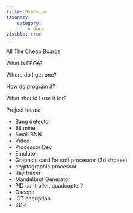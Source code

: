 ```yaml
---
title: Overview
taxonomy:
    category:
        - docs
visible: true
---
```


[All The Cheap Boards](https://joelw.id.au/FPGA/CheapFPGADevelopmentBoards)

What is FPGA?

Where do I get one?

How do program it?

What should I use it for?

Project Ideas:
* 	Bang detector
* 	Bit mine
* 	Small BNN
* 	Video
* 	Processor Dev
* 	Emulator
* 	Graphics card for soft processor (3d shpaes)
* 	cryptographic processor
* 	Ray tracer
* 	Mandelbrot Generator
* 	PID controller, quadcopter?
* 	Oscope
* 	IOT encription
* 	SDR
